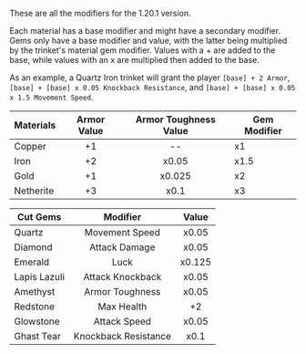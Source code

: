 These are all the modifiers for the 1.20.1 version.

Each material has a base modifier and might have a secondary modifier. Gems only have a base modifier and value, with the latter being multiplied by the trinket's material gem modifier. Values with a + are added to the base, while values with an x are multiplied then added to the base.

As an example, a Quartz Iron trinket will grant the player `[base] + 2 Armor`, `[base] + [base] x 0.05 Knockback Resistance`, and `[base] + [base] x 0.05 x 1.5 Movement Speed`.


| **Materials** | Armor Value | Armor Toughness Value | Gem Modifier |
|---------------|:-----------:|:---------------------:|--------------|
| Copper        | +1          |          --           | x1           |
| Iron          | +2          |         x0.05         | x1.5         |
| Gold          | +1          |        x0.025         | x2           |
| Netherite     | +3          |         x0.1          | x3           |

| **Cut Gems** |       Modifier       |  Value |
|--------------|:--------------------:|:------:|
| Quartz       |    Movement Speed    |  x0.05 |
| Diamond      |     Attack Damage    |  x0.05 |
| Emerald      |         Luck         | x0.125 |
| Lapis Lazuli |   Attack Knockback   |  x0.05 |
| Amethyst     |    Armor Toughness   |  x0.05 |
| Redstone     |      Max Health      |   +2   |
| Glowstone    |     Attack Speed     |  x0.05 |
| Ghast Tear   | Knockback Resistance |  x0.1  |

